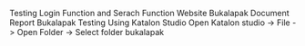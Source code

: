 Testing Login Function and Serach Function Website Bukalapak
Document Report Bukalapak Testing Using Katalon Studio
Open Katalon studio -> File -> Open Folder -> Select folder bukalapak

